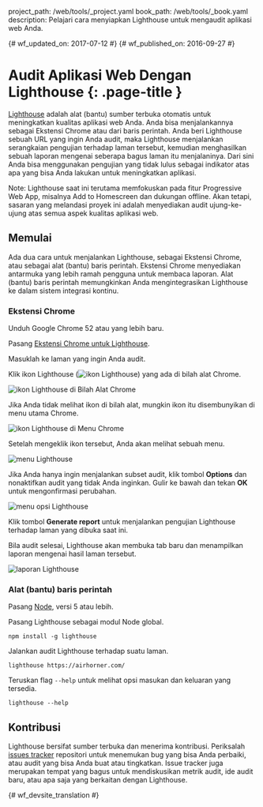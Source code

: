 project_path: /web/tools/_project.yaml
book_path: /web/tools/_book.yaml
description: Pelajari cara menyiapkan Lighthouse untuk mengaudit aplikasi web Anda.

{# wf_updated_on: 2017-07-12 #}
{# wf_published_on: 2016-09-27 #}

# Audit Aplikasi Web Dengan Lighthouse {: .page-title }

[Lighthouse](https://github.com/GoogleChrome/lighthouse) adalah alat (bantu)
sumber terbuka otomatis untuk meningkatkan kualitas aplikasi web Anda. Anda bisa menjalankannya
sebagai Ekstensi Chrome atau dari baris perintah. Anda beri Lighthouse sebuah URL yang ingin Anda
audit, maka Lighthouse menjalankan serangkaian pengujian terhadap laman tersebut, kemudian
menghasilkan sebuah laporan mengenai seberapa bagus laman itu menjalaninya. Dari sini Anda bisa menggunakan
pengujian yang tidak lulus sebagai indikator atas apa yang bisa Anda lakukan untuk meningkatkan aplikasi.

Note: Lighthouse saat ini terutama memfokuskan pada fitur Progressive Web App, misalnya Add to Homescreen dan dukungan offline. Akan tetapi, sasaran yang melandasi proyek ini adalah menyediakan audit ujung-ke-ujung atas semua aspek kualitas aplikasi web.

## Memulai

Ada dua cara untuk menjalankan Lighthouse, sebagai Ekstensi Chrome, atau sebagai alat (bantu)
baris perintah. Ekstensi Chrome menyediakan antarmuka yang lebih ramah pengguna untuk
membaca laporan. Alat (bantu) baris perintah memungkinkan Anda mengintegrasikan Lighthouse ke dalam
sistem integrasi kontinu.

### Ekstensi Chrome

Unduh Google Chrome 52 atau yang lebih baru.

Pasang [Ekstensi Chrome untuk Lighthouse](https://chrome.google.com/webstore/detail/lighthouse/blipmdconlkpinefehnmjammfjpmpbjk).

Masuklah ke laman yang ingin Anda audit.

Klik ikon Lighthouse (![ikon 
Lighthouse](images/lighthouse-icon-16.png)) yang ada di bilah alat Chrome.

![ikon Lighthouse di Bilah Alat Chrome](images/icon-on-toolbar.png)

Jika Anda tidak melihat ikon di bilah alat, mungkin ikon itu disembunyikan
di menu utama Chrome.

![ikon Lighthouse di Menu Chrome](images/icon-in-menu.png)

Setelah mengeklik ikon tersebut, Anda akan melihat sebuah menu.

![menu Lighthouse](images/menu.png)

Jika Anda hanya ingin menjalankan subset audit, klik tombol **Options** dan
nonaktifkan audit yang tidak Anda inginkan. Gulir ke bawah dan tekan **OK**
untuk mengonfirmasi perubahan.

![menu opsi Lighthouse](images/options.png)

Klik tombol **Generate report** untuk menjalankan pengujian Lighthouse terhadap
laman yang dibuka saat ini.

Bila audit selesai, Lighthouse akan membuka tab baru dan menampilkan
laporan mengenai hasil laman tersebut.

![laporan Lighthouse](images/report.png)

### Alat (bantu) baris perintah

Pasang [Node](https://nodejs.org), versi 5 atau lebih.

Pasang Lighthouse sebagai modul Node global.

    npm install -g lighthouse

Jalankan audit Lighthouse terhadap suatu laman.

    lighthouse https://airhorner.com/

Teruskan flag `--help` untuk melihat opsi masukan dan keluaran yang tersedia.

    lighthouse --help

## Kontribusi

Lighthouse bersifat sumber terbuka dan menerima kontribusi. Periksalah
[issues tracker](https://github.com/GoogleChrome/lighthouse/issues)
repositori untuk menemukan bug yang bisa Anda perbaiki, atau audit yang bisa Anda buat atau tingkatkan.
Issue tracker juga merupakan tempat yang bagus untuk mendiskusikan metrik audit, ide
audit baru, atau apa saja yang berkaitan dengan Lighthouse.


{# wf_devsite_translation #}
